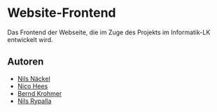 # Website-Frontend

Das Frontend der Webseite, die im Zuge des Projekts im Informatik-LK entwickelt wird.

## Autoren
- [Nils Näckel](https://github.com/nils-nckl)
- [Nico Hees](https://github.com/omeganh)
- [Bernd Krohmer](https://github.com/BerndAbi)
- [Nils Rypalla](https://github.com/zPiste)
